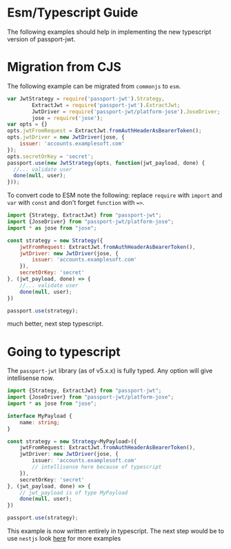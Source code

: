 # Esm/Typescript Guide

The following examples should help in implementing the new typescript version of
passport-jwt.

# Migration from CJS
The following example can be migrated from `commonjs` to `esm`.
```javascript
var JwtStrategy = require('passport-jwt').Strategy,
        ExtractJwt = require('passport-jwt').ExtractJwt;
        JwtDriver = require('passport-jwt/platform-jose').JoseDriver;
        jose = require('jose');
var opts = {}
opts.jwtFromRequest = ExtractJwt.fromAuthHeaderAsBearerToken();
opts.jwtDriver = new JwtDriver(jose, {
    issuer: 'accounts.examplesoft.com'
});
opts.secretOrKey = 'secret';
passport.use(new JwtStrategy(opts, function(jwt_payload, done) {
  //... validate user
  done(null, user);
}));
```
To convert code to ESM note the following: replace `require` with `import` and `var` with `const` and don't forget `function` with `=>`.
```js
import {Strategy, ExtractJwt} from "passport-jwt";
import {JoseDriver} from "passport-jwt/platform-jose";
import * as jose from "jose";

const strategy = new Strategy({
    jwtFromRequest: ExtractJwt.fromAuthHeaderAsBearerToken(),
    jwtDriver: new JwtDriver(jose, {
        issuer: 'accounts.examplesoft.com'
    }),
    secretOrKey: 'secret'
}, (jwt_payload, done) => {
    //... validate user
    done(null, user);
})

passport.use(strategy);
```
much better, next step typescript.
# Going to typescript
The `passport-jwt` library (as of v5.x.x) is fully typed. Any option will give intellisense now.
```typescript
import {Strategy, ExtractJwt} from "passport-jwt";
import {JoseDriver} from "passport-jwt/platform-jose";
import * as jose from "jose";

interface MyPayload {
    name: string;
}

const strategy = new Strategy<MyPayload>({
    jwtFromRequest: ExtractJwt.fromAuthHeaderAsBearerToken(),
    jwtDriver: new JwtDriver(jose, {
        issuer: 'accounts.examplesoft.com'
        // intellisense here because of typescript
    }),
    secretOrKey: 'secret'
}, (jwt_payload, done) => {
    // jwt_payload is of type MyPayload
    done(null, user);
})

passport.use(strategy);
```
This example is now written entirely in typescript. The next step would be to use `nestjs` look [here](nestjs.md) for more examples
